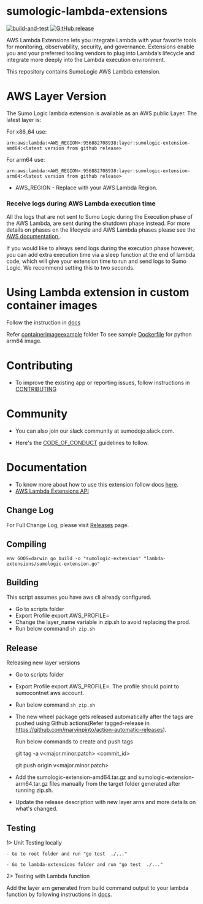 # sumologic-lambda-extensions 

[![build-and-test][github-build-badge]][github-build]
[![GitHub release][github-release-badge]][github-release]
  
AWS Lambda Extensions lets you integrate Lambda with your favorite tools for monitoring, observability, security, and governance. Extensions enable you and your preferred tooling vendors to plug into Lambda’s lifecycle and integrate more deeply into the Lambda execution environment.

This repository contains SumoLogic AWS Lambda extension.

# AWS Layer Version

The Sumo Logic lambda extension is available as an AWS public Layer. The latest layer is:

For x86_64 use:

    arn:aws:lambda:<AWS_REGION>:956882708938:layer:sumologic-extension-amd64:<latest version from github release>

For arm64 use:

    arn:aws:lambda:<AWS_REGION>:956882708938:layer:sumologic-extension-arm64:<latest version from github release>


- AWS_REGION - Replace with your AWS Lambda Region.

### Receive logs during AWS Lambda execution time
All the logs that are not sent to Sumo Logic during the Execution phase of the AWS Lambda, are sent during the shutdown phase instead. For more details on phases on the lifecycle and AWS Lambda phases please see the[ AWS documentation ](https://docs.aws.amazon.com/lambda/latest/dg/runtimes-context.html).

If you would like to always send logs during the execution phase however, you can add extra execution time via a sleep function at the end of lambda code, which will give your extension time to run and send logs to Sumo Logic. We recommend setting this to two seconds.

# Using Lambda extension in custom container images

Follow the instruction in [docs](https://help.sumologic.com/03Send-Data/Collect-from-Other-Data-Sources/Collect_AWS_Lambda_Logs_using_an_Extension#For_AWS_Lambda_Functions_Created_Using_Container_Images:)

Refer [containerimageexample](containerimageexample/python-arm64/) folder To see sample [Dockerfile](containerimageexample/python-arm64/Dockerfile) for python arm64 image.

# Contributing

  - To improve the existing app or reporting issues, follow instructions in [CONTRIBUTING](CONTRIBUTING.md)


# Community

   * You can also join our slack community at sumodojo.slack.com.

   * Here's the [CODE_OF_CONDUCT](CODE_OF_CONDUCT.md) guidelines to follow.

# Documentation

   * To know more about how to use this extension follow docs [here](https://help.sumologic.com/03Send-Data/Collect-from-Other-Data-Sources/Collect_Logs_from_AWS_Lambda_using_Lambda_Extension).
   * [AWS Lambda Extensions API](https://docs.aws.amazon.com/lambda/latest/dg/runtimes-extensions-api.html)

## Change Log

For Full Change Log, please visit [Releases](https://github.com/SumoLogic/sumologic-lambda-extensions/releases) page.

[github-build-badge]: https://github.com/SumoLogic/sumologic-lambda-extensions/workflows/build-and-test/badge.svg?branch=main

[github-build]: https://github.com/SumoLogic/sumologic-lambda-extensions/actions?query=workflow%3Abuild-and-test

[github-release-badge]: https://img.shields.io/github/release/sumologic/sumologic-lambda-extensions/all.svg?label=release

[github-release]: https://github.com/sumologic/sumologic-lambda-extensions/releases/latest


## Compiling
   
   `env GOOS=darwin go build -o "sumologic-extension" "lambda-extensions/sumologic-extension.go"`


## Building
   This script assumes you have aws cli already configured.

   - Go to scripts folder
   - Export Profile export AWS_PROFILE=<sumo content profile>
   - Change the layer_name variable in zip.sh to avoid replacing the prod.
   - Run below command
     `sh zip.sh`

## Release
Releasing new layer versions

- Go to scripts folder
- Export Profile export AWS_PROFILE=<sumo content profile>. The profile should point to sumocontnet aws account.
- Run below command
     `sh zip.sh`


- The new wheel package gets released automatically after the tags are pushed using Github actions(Refer tagged-release in https://github.com/marvinpinto/action-automatic-releases).

   Run below commands to create and push tags

    git tag -a v<major.minor.patch> <commit_id>

    git push origin v<major.minor.patch>

- Add the sumologic-extension-amd64.tar.gz and sumologic-extension-arm64.tar.gz files manually from the target folder generated after running zip.sh. 
- Update the release description with new layer arns and more details on what's changed.

## Testing

   1> Unit Testing locally
      
    - Go to root folder and run "go test  ./..."

    - Go to lambda-extensions folder and run "go test  ./..."

   2> Testing with Lambda function

   Add the layer arn generated from build command output to your lambda function by following instructions in [docs](https://help.sumologic.com/03Send-Data/Collect-from-Other-Data-Sources/Collect_AWS_Lambda_Logs_using_an_Extension).

